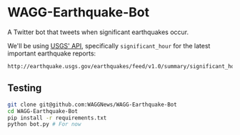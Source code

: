 WAGG-Earthquake-Bot
===================

A Twitter bot that tweets when significant earthquakes occur.

We'll be using [USGS' API](http://earthquake.usgs.gov/fdsnws/event/1/), specifically `significant_hour` for the latest important earthquake reports:

```
http://earthquake.usgs.gov/earthquakes/feed/v1.0/summary/significant_hour.geojson
```

Testing
-------

```bash
git clone git@github.com:WAGGNews/WAGG-Earthquake-Bot
cd WAGG-Earthquake-Bot
pip install -r requirements.txt
python bot.py # For now
```
